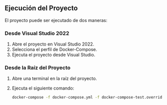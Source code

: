 ## Ejecución del Proyecto

El proyecto puede ser ejecutado de dos maneras:

### Desde Visual Studio 2022

1. Abre el proyecto en Visual Studio 2022.
2. Selecciona el perfil de Docker-Compose.
3. Ejecuta el proyecto desde Visual Studio.

### Desde la Raíz del Proyecto

1. Abre una terminal en la raíz del proyecto.
2. Ejecuta el siguiente comando:
   
   ```bash
   docker-compose -f docker-compose.yml -f docker-compose-test.override.yml up -d
